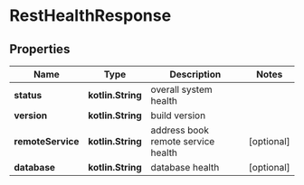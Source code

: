 
# RestHealthResponse

## Properties
Name | Type | Description | Notes
------------ | ------------- | ------------- | -------------
**status** | **kotlin.String** | overall system health | 
**version** | **kotlin.String** | build version | 
**remoteService** | **kotlin.String** | address book remote service health |  [optional]
**database** | **kotlin.String** | database health |  [optional]



